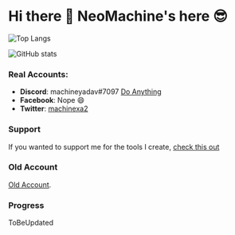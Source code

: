 # Hi there 👋 NeoMachine's here :sunglasses: 
![Top Langs](https://github-readme-stats.vercel.app/api/top-langs/?username=neomachiney&layout=compact&theme=github_dark&hide=css,scss,makefile,dockerfile)

![GitHub stats](https://github-readme-stats.vercel.app/api?username=neomachiney&show_icons=true&theme=github_dark)

### Real Accounts:
* **Discord**: machineyadav#7097 [Do Anything](https://discord.gg/ejcswge)
* **Facebook**: Nope 😄
* **Twitter**: [machinexa2](https://twitter.com/machinexa2)

### Support 
If you wanted to support me for the tools I create, [check this out](https://github.com/neomachiney/neomachiney/blob/master/SUPPORT.md)

### Old Account
[Old Account](https://github.com/neomachiney/neomachiney/blob/master/NUKED.md).

### Progress
ToBeUpdated
